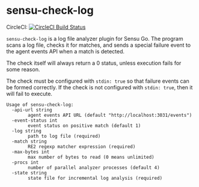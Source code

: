 sensu-check-log
===============

CircleCI: [![CircleCI Build Status](https://circleci.com/gh/sensu/sensu-check-log/tree/master.svg?style=svg)](https://circleci.com/gh/sensu/sensu-check-log/tree/master)

`sensu-check-log` is a log file analyzer plugin for Sensu Go. The program scans
a log file, checks it for matches, and sends a special failure event to the
agent events API when a match is detected.

The check itself will always return a 0 status, unless execution fails for
some reason.

The check must be configured with `stdin: true` so that failure events can
be formed correctly. If the check is not configured with `stdin: true`, then
it will fail to execute.

```
Usage of sensu-check-log:
  -api-url string
    	agent events API URL (default "http://localhost:3031/events")
  -event-status int
    	event status on positive match (default 1)
  -log string
    	path to log file (required)
  -match string
    	RE2 regexp matcher expression (required)
  -max-bytes int
    	max number of bytes to read (0 means unlimited)
  -procs int
    	number of parallel analyzer processes (default 4)
  -state string
    	state file for incremental log analysis (required)
```
